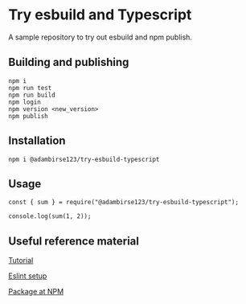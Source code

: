 # Try esbuild and Typescript

A sample repository to try out esbuild and npm publish.

## Building and publishing

    npm i
    npm run test
    npm run build
    npm login
    npm version <new_version>
    npm publish

## Installation

    npm i @adambirse123/try-esbuild-typescript

## Usage

```
const { sum } = require("@adambirse123/try-esbuild-typescript");

console.log(sum(1, 2));

```

## Useful reference material

[Tutorial](https://janessagarrow.com/blog/typescript-and-esbuild/)

[Eslint setup](https://khalilstemmler.com/blogs/typescript/eslint-for-typescript/)

[Package at NPM](https://www.npmjs.com/package/@adambirse123/try-esbuild-typescript)
